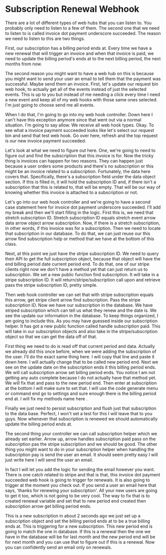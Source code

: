 # Subscription Renewal Webhook

There are a lot of different types of web hubs that you can listen to. You probably only need to listen to a few of them. The second one that we need to listen to is called invoice dot payment underscore succeeded. The reason we need to listen to this are two things.

First, our subscription has a billing period ends at. Every time we have a new renewal that will trigger an invoice and when that invoice is paid, we need to update the billing period's ends at to the next billing period, the next months from now.

The second reason you might want to have a web hub on this is because you might want to send your user an email to tell them that the payment was successful. Maybe send them an invoice. First, let's update our request bin web hook, to actually get all of the events instead of just the selected events. This is up to you but instead of me needing a click every time I need a new event and keep all of my web hooks with those same ones selected. I'm just going to choose send me all events.

When I do that, I'm going to go into my web hook controller. Down here I can't have this exception anymore since that went out via a normal situation. I'm going to say allow. We receive all web hook types. Okay. To see what a invoice payment succeeded looks like let's select our request bin and send that test web hook. Go over here, refresh and the top request is our new invoice payment succeeded.

Let's look at what we need to figure out here. One, we're going to need to figure out and find the subscription that this invoice is for. Now the tricky thing is invoices can happen for two reasons. They can happen just because a user orders some products and there's no subscription or this might be an invoice related to a subscription. Fortunately, the data here covers that. Specifically, there's a subscription field under the data object section. If this is filled in, it will hold the subscription ID and, if there isn't a subscription that this is related to, that will be empty. That will be our way of knowing whether this invoice is attached to a subscription or not.

Let's go into our web hook controller and we're going to have a second case statement here for invoice dot payment underscore succeeded. I'll add my break and then we'll start filling in the logic. First this is, we need that stretch subscription ID. Stretch subscription ID equals stretch event arrow data arrow object arrow subscription. Now, if there is a stretch subscription, in other words, if this invoice was for a subscription. Then we need to locate that subscription in our database. To do that, we can just reuse our this arrow find subscription help or method that we have at the bottom of this class.

Next, at this point we just have the stripe subscription ID. We need to query their API to get the full subscription object, because that object will have the end billing period date current period end. To do that, one of our stripe clients right now we don't have a method yet that can just return us to subscription. We set a new public function find subscription. It will take in a stripe subscription ID. It will return/stripe/subscription call upon and retrieve pass the stripe subscription ID, pretty simple.

Then web hook controller we can set that with stripe subscription equals this arrow, get stripe client arrow find subscription. Pass the stripe subscription ID. Now we have our subscription in the database. We have striped subscription which can tell us what they renew and the date is. We see the update our information in the database. To keep things organized, I am going to include this. As you may have guessed inside our subscription helper. It has got a new public function called handle subscription paid. This will take in our subscription objects and also take in the stripe/subscription object so that we can get the data off of that.

First thing we need to do is read off that current period and data. Actually we already did this once before, when we were adding the subscription of the user. I'll do the exact same thing here. I will copy that line and paste it down here. I will actually change that to be called new period end. Next we see on the update date on the subscription ends it this billing period ends. We will call subscription arrow set billing period ends. You notice I am not getting any auto complete because I do not actually have that method yet. We will fix that and pass to the new period end. Then enter at subscription at the bottom I will make sure to set that. I will use the code generate menu or command end go to settings and sure enough there is the billing period end at. I will fix my methods name here .

Finally we just need to persist subscription and flush just that subscription to the data base. Perfect, I won't set a test for this I will leave that to you guys. Now whenever that subscription is renewed we should automatically update the billing period ends at.

The second thing your controller we can call subscription helper which we already set earlier. Arrow up, arrow handles subscription paid pass on the subscription pas the stripe subscription and we should be good. The other thing you might want to do in your subscription helper when handling the subscription pay is send the user an email. It should seem pretty easy I will just write here I will send the user an email.

In fact I will let you add the logic for sending the email however you want. There is one catch related to stripe and that is that, this invoice dot payment succeeded web hook is going to trigger for renewals. It is also going to trigger at the moment you check out. If you send a user an email here that says, 'thanks for renewing your subscription'. All your new users are going to get it too, which is not going to be very cool. The way to fix that is to created renewal variable and set that to new period end created then subscription arrow get billing period ends.

This is a new subscription in about 2 seconds ago we just set up a subscription object and set the billing period ends at to be a true billing ends at. This is triggering for a new subscription. This new period end is going to match the one in database. If this is a renewal then the one we have in the database will be for last month and the new period end will be for next month and you can use that to figure out if this is a renewal. Now you can confidently send an email only on renewals.

